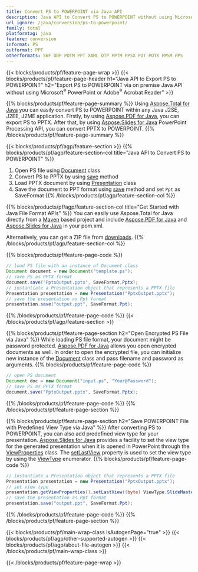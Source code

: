 ```yaml
---
title: Convert PS to POWERPOINT via Java API
description: Java API to Convert PS to POWERPOINT without using Microsoft Word
url_ignore: /java/conversion/ps-to-powerpoint/
family: total
platformtag: java
feature: conversion
informat: PS
outformat: PPT
otherformats: SWF ODP POTM PPT XAML OTP PPTM PPSX POT POTX PPSM PPS
---
```

{{< blocks/products/pf/feature-page-wrap >}}
{{< blocks/products/pf/feature-page-header h1="Java API to Export PS to POWERPOINT" h2="Export PS to POWERPOINT via on premise Java API without using Microsoft<sup>&reg;</sup> PowerPoint or Adobe<sup>&reg;</sup> Acrobat Reader" >}}

{{% blocks/products/pf/feature-page-summary %}}
Using [Aspose.Total for Java](https://products.aspose.com/total/java/) you can easily convert PS to POWERPOINT within any Java J2SE, J2EE, J2ME application. Firstly, by using [Aspose.PDF for Java](https://products.aspose.com/pdf/java/), you can export PS to PPTX. After that, by using [Aspose.Slides for Java](https://products.aspose.com/slides/java/) PowerPoint Processing API, you can convert PPTX to POWERPOINT. 
{{% /blocks/products/pf/feature-page-summary  %}}

{{< blocks/products/pf/agp/feature-section >}}
{{% blocks/products/pf/agp/feature-section-col title="Java API to Convert PS to POWERPOINT" %}}
1. Open PS file using [Document](https://reference.aspose.com/pdf/java/com.aspose.pdf/Document) class
2. Convert PS to PPTX by using [save](https://reference.aspose.com/pdf/java/com.aspose.pdf/Document#save-java.lang.String-int-) method
3. Load PPTX document by using [Presentation](https://reference.aspose.com/slides/java/com.aspose.slides/Presentation) class 
4. Save the document to PPT format using [save](https://reference.aspose.com/slides/java/com.aspose.slides/Presentation#save-java.lang.String-int-) method and set `Ppt` as SaveFormat
{{% /blocks/products/pf/agp/feature-section-col %}}

{{% blocks/products/pf/agp/feature-section-col title="Get Started with Java File Format APIs" %}}
You can easily use Aspose.Total for Java directly from a [Maven](https://releases.aspose.com/total/java/) based project and include [Aspose.PDF for Java](https://docs.aspose.com/pdf/java/installation/) and [Aspose.Slides for Java](https://docs.aspose.com/slides/java/installation/) in your pom.xml.

Alternatively, you can get a ZIP file from [downloads](https://releases.aspose.com/total/java).
{{% /blocks/products/pf/agp/feature-section-col %}}

{{% blocks/products/pf/feature-page-code %}}
```java
// load PS file with an instance of Document class
Document document = new Document("template.ps");
// save PS as PPTX format 
document.save("PptxOutput.pptx", SaveFormat.Pptx); 
// instantiate a Presentation object that represents a PPTX file
Presentation presentation = new Presentation("PptxOutput.pptx");
// save the presentation as Ppt format
presentation.save("output.ppt", SaveFormat.Ppt);   
```
{{% /blocks/products/pf/feature-page-code %}}
{{< /blocks/products/pf/agp/feature-section >}}

{{% blocks/products/pf/feature-page-section  h2="Open Encrypted PS File via Java" %}}
While loading PS file format, your document might be password protected. [Aspose.PDF for Java](https://products.aspose.com/pdf/java/) allows you open encrypted documents as well. In order to open the encrypted file, you can initialize new instance of the  [Document](https://reference.aspose.com/pdf/java/com.aspose.pdf/Document#Document-java.lang.String-java.lang.String-) class and pass filename and password as arguments. 
{{% blocks/products/pf/feature-page-code %}}
```java
// open PS document
Document doc = new Document("input.ps", "Your@Password");
// save PS as PPTX format 
document.save("PptxOutput.pptx", SaveFormat.Pptx); 

```
{{% /blocks/products/pf/feature-page-code  %}}
{{% /blocks/products/pf/feature-page-section %}}

{{% blocks/products/pf/feature-page-section  h2="Save POWERPOINT File with Predefined View Type via Java" %}}
After converting PS to POWERPOINT, you can also add predefined view type for your presentation. [Aspose.Slides for Java](https://products.aspose.com/slides/java/) provides a facility to set the view type for the generated presentation when it is opened in PowerPoint through the [ViewProperties](https://reference.aspose.com/slides/java/com.aspose.slides/ViewProperties) class. The [setLastView](https://reference.aspose.com/slides/java/com.aspose.slides/ViewProperties#setLastView-int-) property is used to set the view type by using the [ViewType](https://reference.aspose.com/slides/java/com.aspose.slides/ViewType) enumerator.
{{% blocks/products/pf/feature-page-code %}}
```java
// instantiate a Presentation object that represents a PPTX file
Presentation presentation = new Presentation("PptxOutput.pptx");
// set view type
presentation.getViewProperties().setLastView((byte) ViewType.SlideMasterView);
// save the presentation as Ppt format
presentation.save("output.ppt", SaveFormat.Ppt);    
```
{{% /blocks/products/pf/feature-page-code  %}}
{{% /blocks/products/pf/feature-page-section %}}

{{< blocks/products/pf/main-wrap-class isAutogenPage="true" >}}
{{< blocks/products/pf/agp/other-supported-autogen >}}
{{< blocks/products/pf/agp/about-file-autogen >}}
{{< /blocks/products/pf/main-wrap-class >}}

{{< /blocks/products/pf/feature-page-wrap >}}